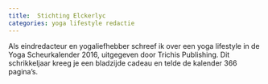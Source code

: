 ```yaml
---
title:  Stichting Elckerlyc
categories: yoga lifestyle redactie
---
```


Als eindredacteur en yogaliefhebber schreef ik over een yoga lifestyle in de Yoga Scheurkalender 2016, uitgegeven door Trichis Publishing.
Dit schrikkeljaar kreeg je een bladzijde cadeau en telde de kalender 366 pagina’s.
